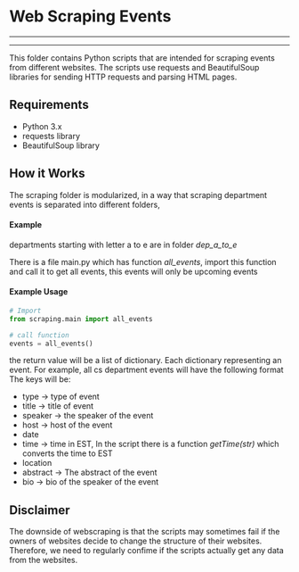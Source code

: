 # Web Scraping Events
----------------------
----------------------
This folder contains Python scripts that are intended for scraping events from different websites. The scripts use requests and BeautifulSoup libraries for sending HTTP requests and parsing HTML pages.

## Requirements
* Python 3.x
* requests library
* BeautifulSoup library

## How it Works
The scraping folder is modularized, in a way that scraping department events is separated into different folders,
#### Example
departments starting with letter a to e are in folder *dep_a_to_e*

There is a file main.py which has function *all_events*, import this function and call it to get all events, this events will only be upcoming events

#### Example Usage

``` python
# Import
from scraping.main import all_events

# call function
events = all_events()

```
the return value will be a list of dictionary. Each dictionary representing an event. For example, all cs department events will have the following format
The keys will be:
* type -> type of event
* title -> title of event
* speaker -> the speaker of the event
* host -> host of the event
* date
* time -> time in EST, In the script there is a function *getTime(str)* which converts the time to EST
* location
* abstract -> The abstract of the event
* bio -> bio of the speaker of the event

## Disclaimer
The downside of webscraping is that the scripts may sometimes fail if the owners of websites decide to change the structure of their websites. Therefore, we need to regularly confime if the scripts actually get any data from the websites.